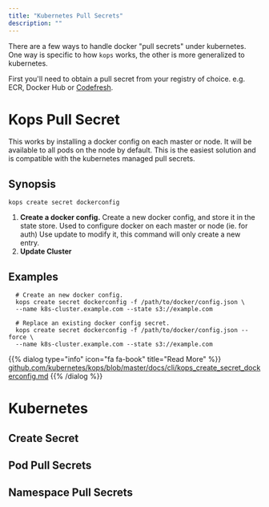```yaml
---
title: "Kubernetes Pull Secrets"
description: ""
---
```

There are a few ways to handle docker "pull secrets" under kubernetes. One way is specific to how `kops` works, the other is more generalized to kubernetes.

First you'll need to obtain a pull secret from your registry of choice.
e.g. ECR, Docker Hub or [Codefresh](https://codefresh.io/docs/docs/docker-registries/codefresh-registry/).

# Kops Pull Secret

This works by installing a docker config on each master or node. It will be available to all pods on the node by default. This is the easiest solution and is compatible with the kubernetes managed pull secrets.

##  Synopsis

```
kops create secret dockerconfig
```

1. __Create a docker config.__ Create a new docker config, and store it in the state store. Used to configure docker on each master or node (ie. for auth) Use update to modify it, this command will only create a new entry.
2. __Update Cluster__

## Examples

```
  # Create an new docker config.
  kops create secret dockerconfig -f /path/to/docker/config.json \
  --name k8s-cluster.example.com --state s3://example.com

  # Replace an existing docker config secret.
  kops create secret dockerconfig -f /path/to/docker/config.json --force \
  --name k8s-cluster.example.com --state s3://example.com
```



{{% dialog type="info" icon="fa fa-book" title="Read More" %}}
[github.com/kubernetes/kops/blob/master/docs/cli/kops_create_secret_dockerconfig.md](https://github.com/kubernetes/kops/blob/master/docs/cli/kops_create_secret_dockerconfig.md)
{{% /dialog %}}

# Kubernetes

## Create Secret

## Pod Pull Secrets

## Namespace Pull Secrets
